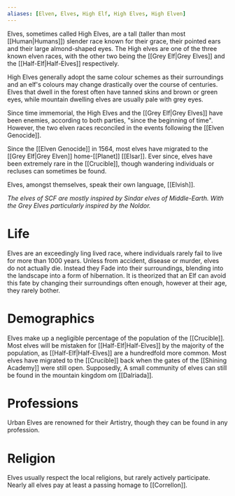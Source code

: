 ```yaml
---
aliases: [Elven, Elves, High Elf, High Elves, High Elven]
---
```

Elves, sometimes called High Elves, are a tall (taller than most [[Human|Humans]]) slender race known for their grace, their pointed ears and their large almond-shaped eyes. The High elves are one of the three known elven races, with the other two being the [[Grey Elf|Grey Elves]] and the [[Half-Elf|Half-Elves]] respectively. 

High Elves generally adopt the same colour schemes as their surroundings and an elf's colours may change drastically over the course of centuries. Elves that dwell in the forest often have tanned skins and brown or green eyes, while mountain dwelling elves are usually pale with grey eyes.

Since time immemorial, the High Elves and the [[Grey Elf|Grey Elves]] have been enemies, according to both parties, "since the beginning of time". However, the two elven races reconciled in the events following the [[Elven Genocide]].

Since the [[Elven Genocide]] in 1564, most elves have migrated to the [[Grey Elf|Grey Elven]] home-[[Planet]] [[Elsar]]. Ever since, elves have been extremely rare in the [[Crucible]], though wandering individuals or recluses can sometimes be found.

Elves, amongst themselves, speak their own language, [[Elvish]].

*The elves of SCF are mostly inspired by Sindar elves of Middle-Earth. With the Grey Elves particularly inspired by the Noldor.*

# Life
Elves are an exceedingly ling lived race, where individuals rarely fail to live for more than 1000 years. Unless from accident, disease or murder, elves do not actually die. Instead they Fade into their surroundings, blending into the landscape into a form of hibernation. It is theorized that an Elf can avoid this fate by changing their surroundings often enough, however at their age, they rarely bother.

# Demographics
Elves make up a negligible percentage of the population of the [[Crucible]]. Most elves will be mistaken for [[Half-Elf|Half-Elves]] by the majority of the population, as [[Half-Elf|Half-Elves]] are a hundredfold more common. Most elves have migrated to the [[Crucible]] back when the gates of the [[Shining Academy]] were still open. Supposedly, A small community of elves can still be found in the mountain kingdom om [[Dalriada]].

# Professions 
Urban Elves are renowned for their Artistry, though they can be found in any profession.

# Religion
Elves usually respect the local religions, but rarely actively participate. Nearly all elves pay at least a passing homage to [[Correllon]].
